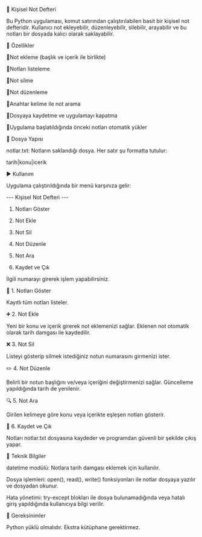 📒 Kişisel Not Defteri

Bu Python uygulaması, komut satırından çalıştırılabilen basit bir kişisel not defteridir. Kullanıcı not ekleyebilir, düzenleyebilir, silebilir, arayabilir ve bu notları bir dosyada kalıcı olarak saklayabilir.

🔧 Özellikler

📌Not ekleme (başlık ve içerik ile birlikte)

📌Notları listeleme

📌Not silme

📌Not düzenleme

📌Anahtar kelime ile not arama

📌Dosyaya kaydetme ve uygulamayı kapatma

📌Uygulama başlatıldığında önceki notları otomatik yükler



📁 Dosya Yapısı

notlar.txt: Notların saklandığı dosya. Her satır şu formatta tutulur:

tarih|konu|icerik


▶️ Kullanım

Uygulama çalıştırıldığında bir menü karşınıza gelir:

--- Kişisel Not Defteri ---

1. Notları Göster

2. Not Ekle

3. Not Sil

4. Not Düzenle

5. Not Ara

6. Kaydet ve Çık


İlgili numarayı girerek işlem yapabilirsiniz.



📌 1. Notları Göster

Kayıtlı tüm notları listeler.



➕ 2. Not Ekle

Yeni bir konu ve içerik girerek not eklemenizi sağlar. Eklenen not otomatik olarak tarih damgası ile kaydedilir.



❌ 3. Not Sil

Listeyi gösterip silmek istediğiniz notun numarasını girmenizi ister.



✏️ 4. Not Düzenle

Belirli bir notun başlığını ve/veya içeriğini değiştirmenizi sağlar. Güncelleme yapıldığında tarih de yenilenir.



🔍 5. Not Ara

Girilen kelimeye göre konu veya içerikte eşleşen notları gösterir.



💾 6. Kaydet ve Çık

Notları notlar.txt dosyasına kaydeder ve programdan güvenli bir şekilde çıkış yapar.



🧠 Teknik Bilgiler

  datetime modülü: Notlara tarih damgası eklemek için kullanılır.
  
  Dosya işlemleri: open(), read(), write() fonksiyonları ile notlar dosyaya yazılır ve dosyadan okunur.
  
  Hata yönetimi: try-except blokları ile dosya bulunamadığında veya hatalı giriş yapıldığında kullanıcıya bilgi verilir.



📌 Gereksinimler

Python yüklü olmalıdır. Ekstra kütüphane gerektirmez.
